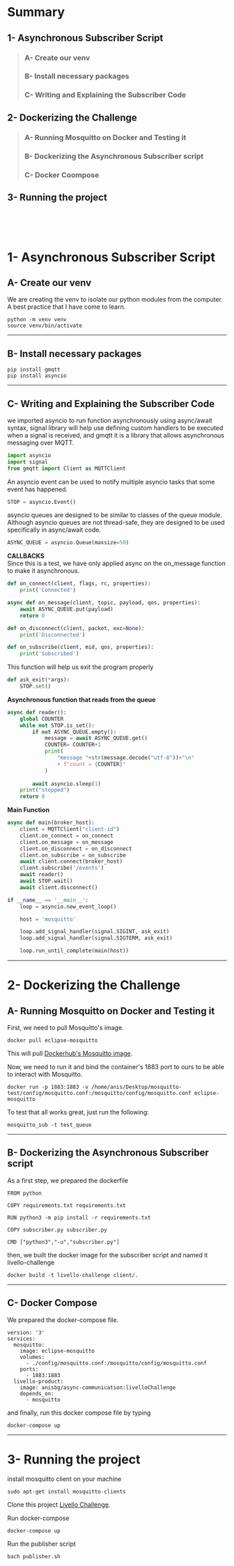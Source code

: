 # Summary
## 1- Asynchronous Subscriber Script
> ### A- Create our venv
> ### B- Install necessary packages
> ### C- Writing and Explaining the Subscriber Code
## 2- Dockerizing the Challenge
> ### A- Running Mosquitto on Docker and Testing it
> ### B- Dockerizing the Asynchronous Subscriber script
> ### C- Docker Coompose
## 3- Running the project
</br></br></br>



# 1- Asynchronous Subscriber Script

## A- Create our venv
We are creating the venv to isolate our python modules from the computer. A best practice that I have come to learn.

``` shell
python -m venv venv
source venv/bin/activate
```
  
    
      

---
## B- Install necessary packages
``` shell
pip install gmqtt
pip install asyncio
```

---
## C- Writing and Explaining the Subscriber Code
we imported asyncio to run function asynchronously using async/await syntax,
signal library will help use defining custom handlers to be executed when a signal is received, and gmqtt it is a library that allows asynchronous messaging over MQTT.
``` python
import asyncio
import signal
from gmqtt import Client as MQTTClient
```

An asyncio event can be used to notify multiple asyncio tasks that some event has happened.

``` python
STOP = asyncio.Event()
```

asyncio queues are designed to be similar to classes of the queue module. Although asyncio queues are not thread-safe, they are designed to be used specifically in async/await code.

``` python
ASYNC_QUEUE = asyncio.Queue(maxsize=50) 
```

____CALLBACKS____\
Since this is a test, we have only applied async on the on_message function to make it asynchronous.

``` python
def on_connect(client, flags, rc, properties):
    print('Connected')

async def on_message(client, topic, payload, qos, properties):
    await ASYNC_QUEUE.put(payload)
    return 0

def on_disconnect(client, packet, exc=None):
    print('Disconnected')

def on_subscribe(client, mid, qos, properties):
    print('Subscribed')
```

This function will help us exit the program properly

``` python
def ask_exit(*args):
    STOP.set()
```

____Asynchronous function that reads from the queue____

``` python
async def reader():
    global COUNTER
    while not STOP.is_set():
        if not ASYNC_QUEUE.empty():
            message = await ASYNC_QUEUE.get()
            COUNTER= COUNTER+1
            print(
                "message "+str(message.decode("utf-8"))+"\n"
                + f"count = {COUNTER}"
            )
            
        await asyncio.sleep(1)
    print("stopped")
    return 0
```

____Main Function____

``` python
async def main(broker_host):
    client = MQTTClient("client-id")
    client.on_connect = on_connect
    client.on_message = on_message
    client.on_disconnect = on_disconnect
    client.on_subscribe = on_subscribe
    await client.connect(broker_host)
    client.subscribe('/events')
    await reader()
    await STOP.wait()
    await client.disconnect()

if __name__ == '__main__':
    loop = asyncio.new_event_loop()

    host = 'mosquitto'

    loop.add_signal_handler(signal.SIGINT, ask_exit)
    loop.add_signal_handler(signal.SIGTERM, ask_exit)

    loop.run_until_complete(main(host))
```


---


# 2- Dockerizing the Challenge

## A- Running Mosquitto on Docker and Testing it

First, we need to pull Mosquitto's image.

``` shell
docker pull eclipse-mosquitto 
```

This will pull [Dockerhub's Mosquitto image](https://hub.docker.com/_/eclipse-mosquitto).

Now, we need to run it and bind the container's 1883 port to ours to be able to interact with Mosquitto.

``` shell
docker run -p 1883:1883 -v /home/anis/Desktop/mosquitto-test/config/mosquitto.conf:/mosquitto/config/mosquitto.conf eclipse-mosquitto
```

To test that all works great, just run the following:

``` shell
mosquitto_sub -t test_queue
```
---


## B- Dockerizing the Asynchronous Subscriber script
As a first step, we prepared the dockerfile 
``` docker
FROM python

COPY requirements.txt requirements.txt

RUN python3 -m pip install -r requirements.txt

COPY subscriber.py subscriber.py

CMD ["python3","-u","subscriber.py"]
```
then, we built the docker image for the subscriber script and named it livello-challenge 
``` shell
docker build -t livello-challenge client/.
```
---
## C- Docker Compose
We prepared the docker-compose file.
``` docker
version: '3'
services:
  mosquitto:
    image: eclipse-mosquitto
    volumes:
      - ./config/mosquitto.conf:/mosquitto/config/mosquitto.conf
    ports:
      - 1883:1883
  livello-product:
    image: anisbg/async-communication:livelloChallenge
    depends_on:
      - mosquitto
```
and finally, run this docker compose file by typing
``` shell
docker-compose up
```

---
# 3- Running the project
install mosquitto client on your machine
``` shell
sudo apt-get install mosquitto-clients
```


Clone this project [Livello Challenge](https://github.com/AnisBenGhanem/mqtt-async-communication).

Run docker-compose
``` shell
docker-compose up
```

Run the publisher script
``` shell
bach publisher.sh
```

